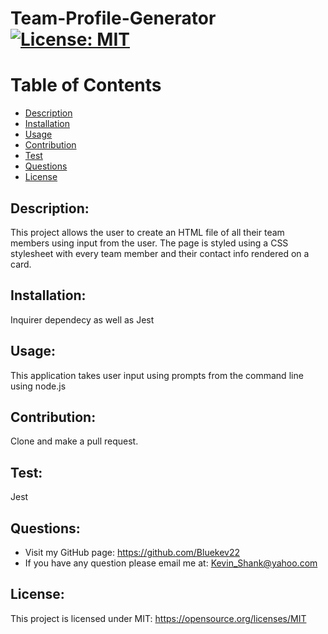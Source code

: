 # Team-Profile-Generator[![License: MIT](https://img.shields.io/badge/License-MIT-yellow.svg)](https://opensource.org/licenses/MIT)
  
# Table of Contents
  
- [Description](#description)
- [Installation](#installation)
- [Usage](#usage)
- [Contribution](#contribution)
- [Test](#test)
- [Questions](#questions)
- [License](#license)
  
## Description:
This project allows the user to create an HTML file of all their team members using input from the user. The page is styled using a CSS stylesheet with every team member and their contact info rendered on a card.
## Installation:
Inquirer dependecy as well as Jest
## Usage:
This application takes user input using prompts from the command line using node.js
## Contribution:
Clone and make a pull request.
## Test:
Jest
## Questions:
- Visit my GitHub page: https://github.com/Bluekev22
- If you have any question please email me at: Kevin_Shank@yahoo.com
## License:
This project is licensed under MIT: https://opensource.org/licenses/MIT